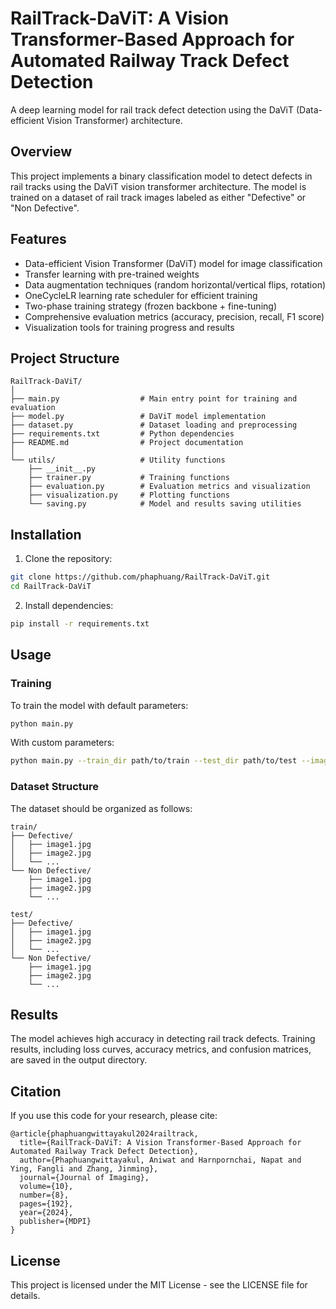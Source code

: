 # RailTrack-DaViT: A Vision Transformer-Based Approach for Automated Railway Track Defect Detection

A deep learning model for rail track defect detection using the DaViT (Data-efficient Vision Transformer) architecture.

## Overview

This project implements a binary classification model to detect defects in rail tracks using the DaViT vision transformer architecture. The model is trained on a dataset of rail track images labeled as either "Defective" or "Non Defective".

## Features

- Data-efficient Vision Transformer (DaViT) model for image classification
- Transfer learning with pre-trained weights
- Data augmentation techniques (random horizontal/vertical flips, rotation)
- OneCycleLR learning rate scheduler for efficient training
- Two-phase training strategy (frozen backbone + fine-tuning)
- Comprehensive evaluation metrics (accuracy, precision, recall, F1 score)
- Visualization tools for training progress and results

## Project Structure

```
RailTrack-DaViT/
│
├── main.py                  # Main entry point for training and evaluation
├── model.py                 # DaViT model implementation
├── dataset.py               # Dataset loading and preprocessing
├── requirements.txt         # Python dependencies
├── README.md                # Project documentation
│
└── utils/                   # Utility functions
    ├── __init__.py
    ├── trainer.py           # Training functions
    ├── evaluation.py        # Evaluation metrics and visualization
    ├── visualization.py     # Plotting functions
    └── saving.py            # Model and results saving utilities
```

## Installation

1. Clone the repository:
```bash
git clone https://github.com/phaphuang/RailTrack-DaViT.git
cd RailTrack-DaViT
```

2. Install dependencies:
```bash
pip install -r requirements.txt
```

## Usage

### Training

To train the model with default parameters:

```bash
python main.py
```

With custom parameters:

```bash
python main.py --train_dir path/to/train --test_dir path/to/test --image_size 224 --batch_size 16 --num_epochs 90 --fine_tune_epochs 10
```

### Dataset Structure

The dataset should be organized as follows:

```
train/
├── Defective/
│   ├── image1.jpg
│   ├── image2.jpg
│   └── ...
└── Non Defective/
    ├── image1.jpg
    ├── image2.jpg
    └── ...

test/
├── Defective/
│   ├── image1.jpg
│   ├── image2.jpg
│   └── ...
└── Non Defective/
    ├── image1.jpg
    ├── image2.jpg
    └── ...
```

## Results

The model achieves high accuracy in detecting rail track defects. Training results, including loss curves, accuracy metrics, and confusion matrices, are saved in the output directory.

## Citation

If you use this code for your research, please cite:

```
@article{phaphuangwittayakul2024railtrack,
  title={RailTrack-DaViT: A Vision Transformer-Based Approach for Automated Railway Track Defect Detection},
  author={Phaphuangwittayakul, Aniwat and Harnpornchai, Napat and Ying, Fangli and Zhang, Jinming},
  journal={Journal of Imaging},
  volume={10},
  number={8},
  pages={192},
  year={2024},
  publisher={MDPI}
}
```

## License

This project is licensed under the MIT License - see the LICENSE file for details.
